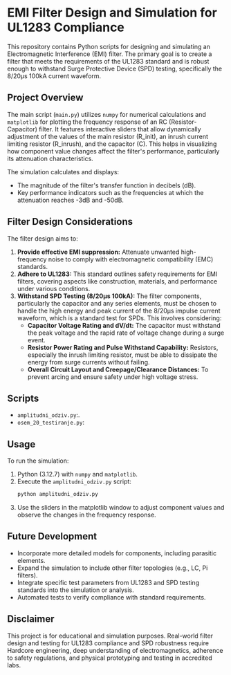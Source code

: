 # EMI Filter Design and Simulation for UL1283 Compliance

This repository contains Python scripts for designing and simulating an Electromagnetic Interference (EMI) filter. The primary goal is to create a filter that meets the requirements of the UL1283 standard and is robust enough to withstand Surge Protective Device (SPD) testing, specifically the 8/20µs 100kA current waveform.

## Project Overview

The main script (`main.py`) utilizes `numpy` for numerical calculations and `matplotlib` for plotting the frequency response of an RC (Resistor-Capacitor) filter. It features interactive sliders that allow  dynamically adjustment of the values of the main resistor (R_init), an inrush current limiting resistor (R_inrush), and the capacitor (C). This helps in visualizing how component value changes affect the filter's performance, particularly its attenuation characteristics.

The simulation calculates and displays:
- The magnitude of the filter's transfer function in decibels (dB).
- Key performance indicators such as the frequencies at which the attenuation reaches -3dB and -50dB.

## Filter Design Considerations

The filter design aims to:
1.  **Provide effective EMI suppression:** Attenuate unwanted high-frequency noise to comply with electromagnetic compatibility (EMC) standards.
2.  **Adhere to UL1283:** This standard outlines safety requirements for EMI filters, covering aspects like construction, materials, and performance under various conditions. 
3.  **Withstand SPD Testing (8/20µs 100kA):** The filter components, particularly the capacitor and any series elements, must be chosen to handle the high energy and peak current of the 8/20µs impulse current waveform, which is a standard test for SPDs. This involves considering:
    *   **Capacitor Voltage Rating and dV/dt:** The capacitor must withstand the peak voltage and the rapid rate of voltage change during a surge event.
    *   **Resistor Power Rating and Pulse Withstand Capability:** Resistors, especially the inrush limiting resistor, must be able to dissipate the energy from surge currents without failing.
    *   **Overall Circuit Layout and Creepage/Clearance Distances:** To prevent arcing and ensure safety under high voltage stress.

## Scripts

*   `amplitudni_odziv.py`:.
*   `osem_20_testiranje.py`: 

## Usage

To run the simulation:
1.  Python (3.12.7) with `numpy` and `matplotlib`.
2.  Execute the `amplitudni_odziv.py` script:
    ```bash
    python amplitudni_odziv.py
    ```
3.  Use the sliders in the matplotlib window to adjust component values and observe the changes in the frequency response.

## Future Development

*   Incorporate more detailed models for components, including parasitic elements.
*   Expand the simulation to include other filter topologies (e.g., LC, Pi filters).
*   Integrate specific test parameters from UL1283 and SPD testing standards into the simulation or analysis.
*   Automated tests to verify compliance with standard requirements.

## Disclaimer

This project is for educational and simulation purposes. Real-world filter design and testing for UL1283 compliance and SPD robustness require Hardcore engineering, deep understanding of electromagnetics, adherence to safety regulations, and physical prototyping and testing in accredited labs.
